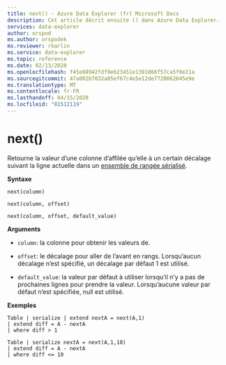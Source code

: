 ```yaml
---
title: next() - Azure Data Explorer (fr) Microsoft Docs
description: Cet article décrit ensuite () dans Azure Data Explorer.
services: data-explorer
author: orspod
ms.author: orspodek
ms.reviewer: rkarlin
ms.service: data-explorer
ms.topic: reference
ms.date: 02/13/2020
ms.openlocfilehash: f45e88942fdf9eb23451e1391866f57ca5f0e21a
ms.sourcegitcommit: 47a002b7032a05ef67c4e5e12de7720062645e9e
ms.translationtype: MT
ms.contentlocale: fr-FR
ms.lasthandoff: 04/15/2020
ms.locfileid: "81512119"
---
```

# <a name="next"></a>next()

Retourne la valeur d’une colonne d’affilée qu’elle à un certain décalage suivant la ligne actuelle dans un [ensemble de rangée sérialisé](./windowsfunctions.md#serialized-row-set).

**Syntaxe**

`next(column)`

`next(column, offset)`

`next(column, offset, default_value)`

**Arguments**

* `column`: la colonne pour obtenir les valeurs de.

* `offset`: le décalage pour aller de l’avant en rangs. Lorsqu’aucun décalage n’est spécifié, un décalage par défaut 1 est utilisé.

* `default_value`: la valeur par défaut à utiliser lorsqu’il n’y a pas de prochaines lignes pour prendre la valeur. Lorsqu’aucune valeur par défaut n’est spécifiée, null est utilisé.


**Exemples**
```kusto
Table | serialize | extend nextA = next(A,1)
| extend diff = A - nextA
| where diff > 1

Table | serialize nextA = next(A,1,10)
| extend diff = A - nextA
| where diff <= 10
```